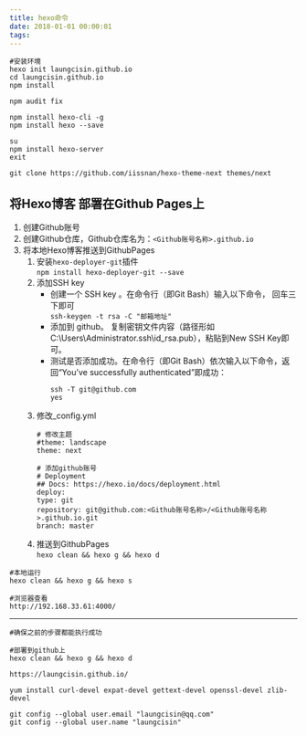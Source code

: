 ```yaml
---
title: hexo命令
date: 2018-01-01 00:00:01
tags:
---
```


```
#安装环境
hexo init laungcisin.github.io
cd laungcisin.github.io
npm install

npm audit fix

npm install hexo-cli -g
npm install hexo --save

su
npm install hexo-server
exit

git clone https://github.com/iissnan/hexo-theme-next themes/next

```

## 将Hexo博客 部署在Github Pages上
1. 创建Github账号
1. 创建Github仓库，Github仓库名为：`<Github账号名称>.github.io`
1. 将本地Hexo博客推送到GithubPages
    1. 安装`hexo-deployer-git`插件  
        `npm install hexo-deployer-git --save`
    1.  添加SSH key  
        - 创建一个 SSH key 。在命令行（即Git Bash）输入以下命令， 回车三下即可   
            `ssh-keygen -t rsa -C "邮箱地址"`
        - 添加到 github。 复制密钥文件内容（路径形如C:\Users\Administrator\.ssh\id_rsa.pub），粘贴到New SSH Key即可。
        - 测试是否添加成功。在命令行（即Git Bash）依次输入以下命令，返回“You’ve successfully authenticated”即成功：  
            ```
            ssh -T git@github.com
            yes
            ```
    1. 修改_config.yml  
        ```
        # 修改主题
        #theme: landscape
        theme: next
        
        # 添加github账号
        # Deployment
        ## Docs: https://hexo.io/docs/deployment.html
        deploy:
        type: git
        repository: git@github.com:<Github账号名称>/<Github账号名称 >.github.io.git
        branch: master
         ```
    2. 推送到GithubPages  
        `hexo clean && hexo g && hexo d`
           
```
#本地运行
hexo clean && hexo g && hexo s

#浏览器查看
http://192.168.33.61:4000/
```
---

```
#确保之前的步骤都能执行成功

#部署到github上
hexo clean && hexo g && hexo d

https://laungcisin.github.io/

yum install curl-devel expat-devel gettext-devel openssl-devel zlib-devel

git config --global user.email "laungcisin@qq.com"
git config --global user.name "laungcisin"
```